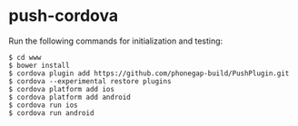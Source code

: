 push-cordova
============

Run the following commands for initialization and testing:

    $ cd www
    $ bower install
    $ cordova plugin add https://github.com/phonegap-build/PushPlugin.git
    $ cordova --experimental restore plugins
    $ cordova platform add ios
    $ cordova platform add android
    $ cordova run ios
    $ cordova run android
